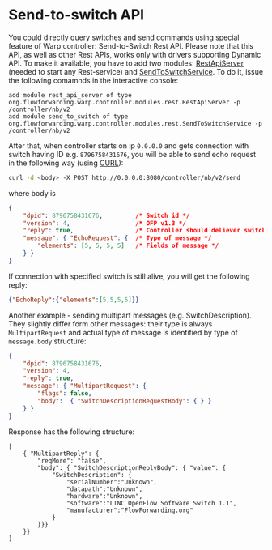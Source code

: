 # Send-to-switch API

You could directly query switches and send commands using special feature of Warp controller: Send-to-Switch Rest API.
Please note that this API, as well as other Rest APIs, works only with drivers supporting Dynamic API.
To make it available, you have to add two modules: [RestApiServer]() (needed to start any Rest-service) and [SendToSwitchService](). To do it, issue the following comamnds in the interactive console:
```
add module rest_api_server of type org.flowforwarding.warp.controller.modules.rest.RestApiServer -p /controller/nb/v2
add module send_to_switch of type org.flowforwarding.warp.controller.modules.rest.SendToSwitchService -p /controller/nb/v2
```
After that, when controller starts on ip ```0.0.0.0``` and gets connection with switch having ID e.g. ```8796758431676```, you will be able to send echo request in the following way (using [CURL](https://en.wikipedia.org/wiki/CURL)):

```bash
curl -d <body> -X POST http://0.0.0.0:8080/controller/nb/v2/send
```

where body is
```json
{
    "dpid": 8796758431676,         /* Switch id */ 
    "version": 4,                  /* OFP v1.3 */
    "reply": true,                 /* Controller should deliever switch response */
    "message": { "EchoRequest": {  /* Type of message */
        "elements": [5, 5, 5, 5]   /* Fields of message */
    } }
}
```

If connection with specified switch is still alive, you will get the following reply:
```json
{"EchoReply":{"elements":[5,5,5,5]}}
```
Another example - sending multipart messages (e.g. SwitchDescription). They slightly differ form other messages: their type is always ```MultipartRequest``` and actual type of message is identified by type of ```message.body``` structure:
```json
{
    "dpid": 8796758431676,
    "version": 4,
    "reply": true,
    "message": { "MultipartRequest": { 
        "flags": false, 
        "body":  { "SwitchDescriptionRequestBody": { } } 
    } }
}
```

Response has the following structure:

```
[
    { "MultipartReply": {
        "reqMore": "false",
        "body": { "SwitchDescriptionReplyBody": { "value": {
            "SwitchDescription": {
                "serialNumber":"Unknown",
                "datapath":"Unknown",
                "hardware":"Unknown",
                "software":"LINC OpenFlow Software Switch 1.1",
                "manufacturer":"FlowForwarding.org"
            }
        }}}
    }}
]
```